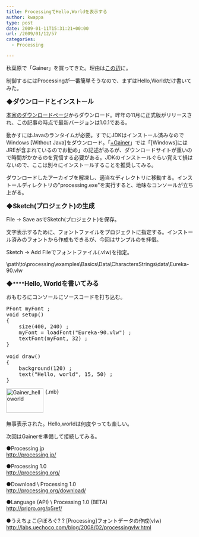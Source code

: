 ```yaml
---
title: ProcessingでHello,Worldを表示する
author: kwappa
type: post
date: 2009-01-11T15:31:21+00:00
url: /2009/01/12/57
categories:
  - Processing

---
```

秋葉原で「Gainer」を買ってきた。理由は[この辺][1]に。

制御するにはProcessingが一番簡単そうなので、まずはHello,Worldだけ書いてみた。

<!--more-->

**<span style="font-size: 1.2em;">◆ダウンロードとインストール</span>**

<a target="_blank" href="http://processing.org/download/">本家のダウンロードページ</a>からダウンロード。昨年の11月に正式版がリリースされ、この記事の時点で最新バージョンは1.0.1である。

動かすにはJavaのランタイムが必要。すでにJDKはインストール済みなのでWindows [Without Java]をダウンロード。「<a target="_blank" href="http://www.amazon.co.jp/exec/obidos/ASIN/4861672015/bottomline02-22">+Gainer</a>」では「[Windows]にはJREが含まれているのでお勧め」の記述があるが、ダウンロードサイトが重いので時間がかかるのを覚悟する必要がある。JDKのインストールぐらい覚えて損はないので、ここは別々にインストールすることを推奨してみる。

ダウンロードしたアーカイブを解凍し、適当なディレクトリに移動する。インストールディレクトリの"processing.exe"を実行すると、地味なコンソールが立ち上がる。

**<span style="font-size: 1.2em;">◆</span>**<span style="font-size: 1.2em;"><strong>Sketch(プロジェクト)の生成</strong></span>

File -> Save asでSketch(プロジェクト)を保存。

文字表示するために、フォントファイルをプロジェクトに指定する。インストール済みのフォントから作成もできるが、今回はサンプルのを拝借。

Sketch -> Add Fileでフォントファイル(.vlw)を指定。
  
\\path\to\processing\examples\Basics\Data\CharactersStrings\data\Eureka-90.vlw

**<span style="font-size: 1.2em;">◆</span>****<span style="font-size: 1.2em;">Hello, Worldを書いてみる</span>**

おもむろにコンソールにソースコードを打ち込む。

<pre class="code">PFont myFont ;<br /><span class="keyword">void</span> setup()<br />{<br />&nbsp; &nbsp; size(<span class="num">400</span>, <span class="num">240</span>) ;<br />&nbsp; &nbsp; myFont = loadFont(<span class="str">"Eureka-90.vlw"</span>) ;<br />&nbsp; &nbsp; textFont(myFont, <span class="num">32</span>) ;<br />}<br /><br /><span class="keyword">void</span> draw()<br />{<br />&nbsp; &nbsp; background(<span class="num">120</span>) ;<br />&nbsp; &nbsp; text(<span class="str">"Hello, world"</span>, <span class="num">15</span>, <span class="num">50</span>) ;<br />}</pre>

[<img height="65" border="0" width="100" alt="Gainer_helloworld" title="Gainer_helloworld" src="http://kwappa.txt-nifty.com/blog/images/2009/01/12/gainer_helloworld.jpg" style="margin: 0px 5px 5px 0px; float: left;" />][2]{.mb} 

<br style="clear: both;" />

無事表示された。Hello,worldは何度やっても楽しい。

次回はGainerを準備して接続してみる。

●Processing.jp  
http://processing.jp/

●Processing 1.0  
http://processing.org/

●Download \ Processing 1.0  
http://processing.org/download/

●Language (API) \ Processing 1.0 (BETA)  
http://pripro.org/p5ref/

●うえちょこ＠ぼろぐ? ? [Processing]フォントデータの作成(vlw)  
http://labs.uechoco.com/blog/2008/02/processingvlw.html

 [1]: http://www.kwappa.net/blog/archives/498
 [2]: http://kwappa.txt-nifty.com/.shared/image.html?/photos/uncategorized/2009/01/12/gainer_helloworld.jpg
